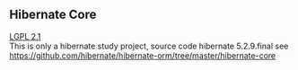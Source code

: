 ## Hibernate Core
[LGPL 2.1](http://www.gnu.org/licenses/lgpl-2.1.html)  
This is only a hibernate study project, source code hibernate 5.2.9.final see https://github.com/hibernate/hibernate-orm/tree/master/hibernate-core